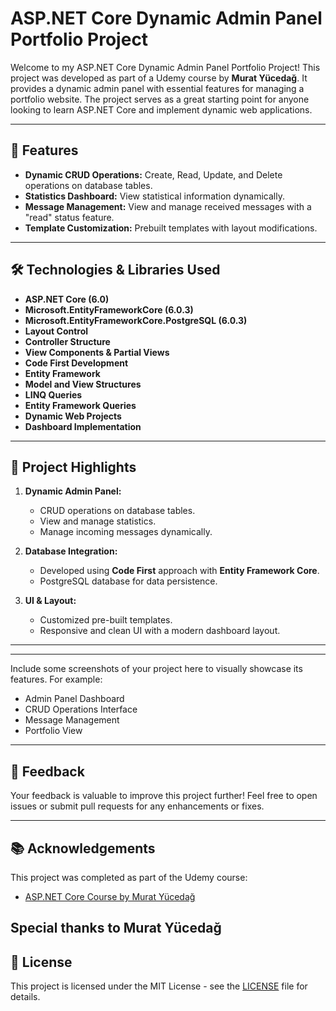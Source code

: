 # ASP.NET Core Dynamic Admin Panel Portfolio Project

Welcome to my ASP.NET Core Dynamic Admin Panel Portfolio Project! This project was developed as part of a Udemy course by **Murat Yücedağ**. It provides a dynamic admin panel with essential features for managing a portfolio website. The project serves as a great starting point for anyone looking to learn ASP.NET Core and implement dynamic web applications.

---

## 🚀 Features

- **Dynamic CRUD Operations:** Create, Read, Update, and Delete operations on database tables.
- **Statistics Dashboard:** View statistical information dynamically.
- **Message Management:** View and manage received messages with a "read" status feature.
- **Template Customization:** Prebuilt templates with layout modifications.

---

## 🛠️ Technologies & Libraries Used

- **ASP.NET Core (6.0)**  
- **Microsoft.EntityFrameworkCore (6.0.3)**  
- **Microsoft.EntityFrameworkCore.PostgreSQL (6.0.3)**  
- **Layout Control**
- **Controller Structure**
- **View Components & Partial Views**
- **Code First Development**
- **Entity Framework**
- **Model and View Structures**
- **LINQ Queries**
- **Entity Framework Queries**
- **Dynamic Web Projects**
- **Dashboard Implementation**

---

## 📖 Project Highlights

1. **Dynamic Admin Panel:**
   - CRUD operations on database tables.
   - View and manage statistics.
   - Manage incoming messages dynamically.

2. **Database Integration:**
   - Developed using **Code First** approach with **Entity Framework Core**.
   - PostgreSQL database for data persistence.

3. **UI & Layout:**
   - Customized pre-built templates.
   - Responsive and clean UI with a modern dashboard layout.

---


---


Include some screenshots of your project here to visually showcase its features. For example:

- Admin Panel Dashboard
- CRUD Operations Interface
- Message Management
- Portfolio View

---

## 📩 Feedback

Your feedback is valuable to improve this project further! Feel free to open issues or submit pull requests for any enhancements or fixes.

---

## 📚 Acknowledgements

This project was completed as part of the Udemy course:
- [ASP.NET Core Course by Murat Yücedağ](https://www.udemy.com)

Special thanks to **Murat Yücedağ**
---

## 📝 License

This project is licensed under the MIT License - see the [LICENSE](LICENSE) file for details.
